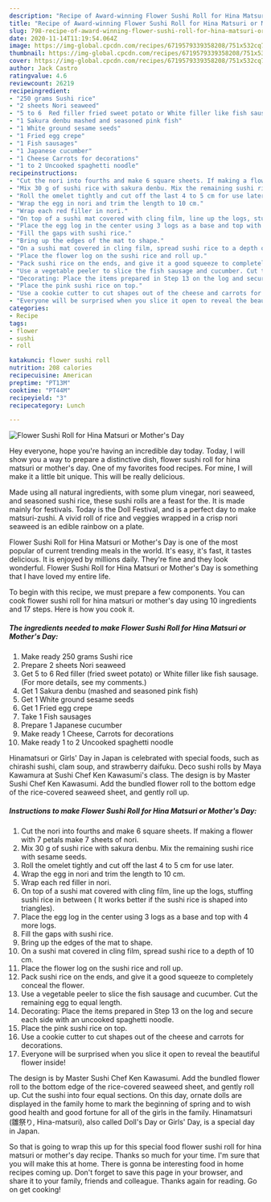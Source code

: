 ```yaml
---
description: "Recipe of Award-winning Flower Sushi Roll for Hina Matsuri or Mother&amp;#39;s Day"
title: "Recipe of Award-winning Flower Sushi Roll for Hina Matsuri or Mother&amp;#39;s Day"
slug: 798-recipe-of-award-winning-flower-sushi-roll-for-hina-matsuri-or-mother-and-39-s-day
date: 2020-11-14T11:19:54.064Z
image: https://img-global.cpcdn.com/recipes/6719579339358208/751x532cq70/flower-sushi-roll-for-hina-matsuri-or-mothers-day-recipe-main-photo.jpg
thumbnail: https://img-global.cpcdn.com/recipes/6719579339358208/751x532cq70/flower-sushi-roll-for-hina-matsuri-or-mothers-day-recipe-main-photo.jpg
cover: https://img-global.cpcdn.com/recipes/6719579339358208/751x532cq70/flower-sushi-roll-for-hina-matsuri-or-mothers-day-recipe-main-photo.jpg
author: Jack Castro
ratingvalue: 4.6
reviewcount: 26219
recipeingredient:
- "250 grams Sushi rice"
- "2 sheets Nori seaweed"
- "5 to 6  Red filler fried sweet potato or White filler like fish sausage For more details see my comments"
- "1 Sakura denbu mashed and seasoned pink fish"
- "1 White ground sesame seeds"
- "1 Fried egg crepe"
- "1 Fish sausages"
- "1 Japanese cucumber"
- "1 Cheese Carrots for decorations"
- "1 to 2 Uncooked spaghetti noodle"
recipeinstructions:
- "Cut the nori into fourths and make 6 square sheets. If making a flower with 7 petals make 7 sheets of nori."
- "Mix 30 g of sushi rice with sakura denbu. Mix the remaining sushi rice with sesame seeds."
- "Roll the omelet tightly and cut off the last 4 to 5 cm for use later."
- "Wrap the egg in nori and trim the length to 10 cm."
- "Wrap each red filler in nori."
- "On top of a sushi mat covered with cling film, line up the logs, stuffing sushi rice in between ( It works better if the sushi rice is shaped into triangles)."
- "Place the egg log in the center using 3 logs as a base and top with 4 more logs."
- "Fill the gaps with sushi rice."
- "Bring up the edges of the mat to shape."
- "On a sushi mat covered in cling film, spread sushi rice to a depth of 10 cm."
- "Place the flower log on the sushi rice and roll up."
- "Pack sushi rice on the ends, and give it a good squeeze to completely conceal the flower."
- "Use a vegetable peeler to slice the fish sausage and cucumber. Cut the remaining egg to equal length."
- "Decorating: Place the items prepared in Step 13 on the log and secure each side with an uncooked spaghetti noodle."
- "Place the pink sushi rice on top."
- "Use a cookie cutter to cut shapes out of the cheese and carrots for decorations."
- "Everyone will be surprised when you slice it open to reveal the beautiful flower inside!"
categories:
- Recipe
tags:
- flower
- sushi
- roll

katakunci: flower sushi roll 
nutrition: 208 calories
recipecuisine: American
preptime: "PT13M"
cooktime: "PT44M"
recipeyield: "3"
recipecategory: Lunch

---
```



![Flower Sushi Roll for Hina Matsuri or Mother&#39;s Day](https://img-global.cpcdn.com/recipes/6719579339358208/751x532cq70/flower-sushi-roll-for-hina-matsuri-or-mothers-day-recipe-main-photo.jpg)

Hey everyone, hope you're having an incredible day today. Today, I will show you a way to prepare a distinctive dish, flower sushi roll for hina matsuri or mother&#39;s day. One of my favorites food recipes. For mine, I will make it a little bit unique. This will be really delicious.

Made using all natural ingredients, with some plum vinegar, nori seaweed, and seasoned sushi rice, these sushi rolls are a feast for the. It is made mainly for festivals. Today is the Doll Festival, and is a perfect day to make matsuri-zushi. A vivid roll of rice and veggies wrapped in a crisp nori seaweed is an edible rainbow on a plate.

Flower Sushi Roll for Hina Matsuri or Mother&#39;s Day is one of the most popular of current trending meals in the world. It's easy, it's fast, it tastes delicious. It is enjoyed by millions daily. They're fine and they look wonderful. Flower Sushi Roll for Hina Matsuri or Mother&#39;s Day is something that I have loved my entire life.


To begin with this recipe, we must prepare a few components. You can cook flower sushi roll for hina matsuri or mother&#39;s day using 10 ingredients and 17 steps. Here is how you cook it.

<!--inarticleads1-->

##### The ingredients needed to make Flower Sushi Roll for Hina Matsuri or Mother&#39;s Day:

1. Make ready 250 grams Sushi rice
1. Prepare 2 sheets Nori seaweed
1. Get 5 to 6  Red filler (fried sweet potato) or White filler like fish sausage. (For more details, see my comments.)
1. Get 1 Sakura denbu (mashed and seasoned pink fish)
1. Get 1 White ground sesame seeds
1. Get 1 Fried egg crepe
1. Take 1 Fish sausages
1. Prepare 1 Japanese cucumber
1. Make ready 1 Cheese, Carrots for decorations
1. Make ready 1 to 2 Uncooked spaghetti noodle


Hinamatsuri or Girls&#39; Day in Japan is celebrated with special foods, such as chirashi sushi, clam soup, and strawberry daifuku. Deco sushi rolls by Maya Kawamura at Sushi Chef Ken Kawasumi&#39;s class. The design is by Master Sushi Chef Ken Kawasumi. Add the bundled flower roll to the bottom edge of the rice-covered seaweed sheet, and gently roll up. 

<!--inarticleads2-->

##### Instructions to make Flower Sushi Roll for Hina Matsuri or Mother&#39;s Day:

1. Cut the nori into fourths and make 6 square sheets. If making a flower with 7 petals make 7 sheets of nori.
1. Mix 30 g of sushi rice with sakura denbu. Mix the remaining sushi rice with sesame seeds.
1. Roll the omelet tightly and cut off the last 4 to 5 cm for use later.
1. Wrap the egg in nori and trim the length to 10 cm.
1. Wrap each red filler in nori.
1. On top of a sushi mat covered with cling film, line up the logs, stuffing sushi rice in between ( It works better if the sushi rice is shaped into triangles).
1. Place the egg log in the center using 3 logs as a base and top with 4 more logs.
1. Fill the gaps with sushi rice.
1. Bring up the edges of the mat to shape.
1. On a sushi mat covered in cling film, spread sushi rice to a depth of 10 cm.
1. Place the flower log on the sushi rice and roll up.
1. Pack sushi rice on the ends, and give it a good squeeze to completely conceal the flower.
1. Use a vegetable peeler to slice the fish sausage and cucumber. Cut the remaining egg to equal length.
1. Decorating: Place the items prepared in Step 13 on the log and secure each side with an uncooked spaghetti noodle.
1. Place the pink sushi rice on top.
1. Use a cookie cutter to cut shapes out of the cheese and carrots for decorations.
1. Everyone will be surprised when you slice it open to reveal the beautiful flower inside!


The design is by Master Sushi Chef Ken Kawasumi. Add the bundled flower roll to the bottom edge of the rice-covered seaweed sheet, and gently roll up. Cut the sushi into four equal sections. On this day, ornate dolls are displayed in the family home to mark the beginning of spring and to wish good health and good fortune for all of the girls in the family. Hinamatsuri (雛祭り, Hina-matsuri), also called Doll&#39;s Day or Girls&#39; Day, is a special day in Japan. 

So that is going to wrap this up for this special food flower sushi roll for hina matsuri or mother&#39;s day recipe. Thanks so much for your time. I'm sure that you will make this at home. There is gonna be interesting food in home recipes coming up. Don't forget to save this page in your browser, and share it to your family, friends and colleague. Thanks again for reading. Go on get cooking!
